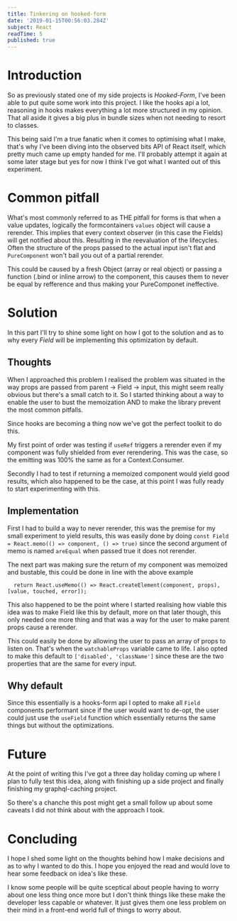 ```yaml
---
title: Tinkering on hooked-form
date: '2019-01-15T00:56:03.284Z'
subject: React
readTime: 5
published: true
---
```


# Introduction

So as previously stated one of my side projects is _Hooked-Form_, I've been able to put quite some
work into this project.
I like the hooks api a lot, reasoning in hooks makes everything a lot more structured in my opinion.
That all aside it gives a big plus in bundle sizes when not needing to resort to classes.

This being said I'm a true fanatic when it comes to optimising what I make, that's why I've been
diving into the observed bits API of React itself, which pretty much came up empty handed for me.
I'll probably attempt it again at some later stage but yes for now I think I've got what I wanted
out of this experiment.

# Common pitfall

What's most commonly referred to as THE pitfall for forms is that when a value updates, logically
the formcontainers `values` object will cause a rerender. This implies that every context observer
(in this case the Fields) will get notified about this. Resulting in the reevaluation of the lifecycles.
Often the structure of the props passed to the actual input isn't flat and `PureComponent` won't bail you
out of a partial rerender.

This could be caused by a fresh Object (array or real object) or passing a function (.bind or inline arrow) to the component,
this causes them to never be equal by refference and thus making your PureComponet ineffective.

# Solution

In this part I'll try to shine some light on how I got to the solution and as to why every _Field_ will
be implementing this optimization by default.

## Thoughts

When I approached this problem I realised the problem was situated in the way props are passed from parent -> Field -> input,
this might seem really obvious but there's a small catch to it.
So I started thinking about a way to enable the user to bust the memoization AND to make the library prevent
the most common pitfalls.

Since hooks are becoming a thing now we've got the perfect toolkit to do this.

My first point of order was testing if `useRef` triggers a rerender even if my component was fully shielded from ever
rerendering. This was the case, so the emitting was 100% the same as for a Context.Consumer.

Secondly I had to test if returning a memoized component would yield good results, which also happened to be the case,
at this point I was fully ready to start experimenting with this.

## Implementation

First I had to build a way to never rerender, this was the premise for my small experiment to yield results,
this was easily done by doing `const Field = React.memo(() => component, () => true)` since the second argument
of memo is named `areEqual` when passed true it does not rerender.

The next part was making sure the return of my component was memoized and bustable, this could be done in line with
the above example

```
  return React.useMemo(() => React.createElement(component, props), [value, touched, error]);
```

This also happened to be the point where I started realising how viable this idea was to make Field like this by default,
more on that later though, this only needed one more thing and that was a way for the user to make parent props cause a rerender.

This could easily be done by allowing the user to pass an array of props to listen on. That's when the `watchableProps` variable
came to life.
I also opted to make this default to `['disabled', 'className']` since these are the two properties that are the same for every
input.

## Why default

Since this essentially is a hooks-form api I opted to make all `Field` components performant since if the user would want to de-opt,
the user could just use the `useField` function which essentially returns the same things but without the optimizations.

# Future

At the point of writing this I've got a three day holiday coming up where I plan to fully test this idea, along with finishing
up a side project and finally finishing my graphql-caching project.

So there's a chanche this post might get a small follow up about some caveats I did not think about with the approach I took.

# Concluding

I hope I shed some light on the thoughts behind how I make decisions and as to why I wanted to do this. I hope you
enjoyed the read and would love to hear some feedback on idea's like these. 

I know some people will be quite sceptical about people having to worry about one less thing once more but I don't
think things like these make the developer less capable or whatever. It just gives them one less problem on their mind
in a front-end world full of things to worry about.
